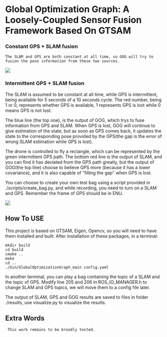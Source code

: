 # Global Optimization Graph: A Loosely-Coupled Sensor Fusion Framework Based On GTSAM

### Constant GPS + SLAM fusion

    The SLAM and GPS are both constant at all time, so GOG will try to fusion the pose information from these two sources.
    
<img src = "https://s2.ax1x.com/2019/11/07/MF5Ru4.png">


### Intermittent GPS + SLAM fusion

The SLAM is assumed to be constant at all time, while GPS is intermittent, being available for 5 seconds of a 10 seconds cycle.  The red number, being 1 or 0, represents whether GPS is available, 1 represents GPS is lost while 0 means 
GPS is not lost. 

The blue line (the top one), is the output of GOG, which trys to fuse information from GPS and SLAM. When GPS is lost, GOG will continue to give estimation of the state, but as soon as GPS comes back, it updates the state to the corresponding pose provided by the GPS(the gap is the error of wrong SLAM estimation while GPS is lost).
    
The drone is controlled to fly a rectangle, which can be represented by the green intermittent GPS path. The bottom red line is the output of SLAM, and you can find it has deviated from the GPS path greatly, but the output of GOG(the top line) choose to believe GPS more (because it has a lower covariance), and it is also capable of "filling the gap" when GPS is lost.

You can choose to create your own test bag using a script provided in ./scripts/create_bag.py, and while recording, you need to turn on a SLAM and GPS. Remember the frame of GPS should be in ENU.
    
<img src = "https://s2.ax1x.com/2019/11/07/MF5HgO.png">



## How To USE
    
This project is based on GTSAM, Eigen, Opencv, so you will need to have them installed and built. After installation of these packages, in a terminal:
    
    mkdir build
    cd build
    cmake ..
    make
    cd ..
    ./bin/GlobalOptimizationGraph_main config.yaml
    
In another terminal, you can play a bag containing the topic of a SLAM and the topic of GPS.
Modify line 205 and 206 in ROS_IO_MANAGER.h to change SLAM and GPS topics, we will move them to a config file later.

The output of SLAM, GPS and GOG results are saved to files in folder ./results, use visualize.py to visualize the results.

 ## Extra Words
 
     This work remains to be broadly tested.
    
    
